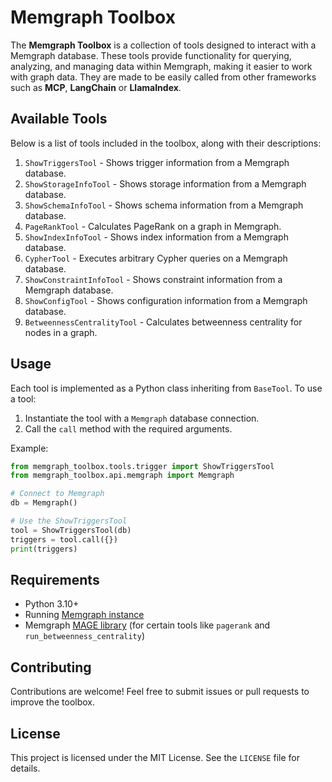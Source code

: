 # Memgraph Toolbox

The **Memgraph Toolbox** is a collection of tools designed to interact with a
Memgraph database. These tools provide functionality for querying, analyzing,
and managing data within Memgraph, making it easier to work with graph data.
They are made to be easily called from other frameworks such as
**MCP**, **LangChain** or **LlamaIndex**.

## Available Tools

Below is a list of tools included in the toolbox, along with their descriptions:

1. `ShowTriggersTool` - Shows trigger information from a Memgraph database.
2. `ShowStorageInfoTool` - Shows storage information from a Memgraph database.
3. `ShowSchemaInfoTool` - Shows schema information from a Memgraph database.
4. `PageRankTool` - Calculates PageRank on a graph in Memgraph.
5. `ShowIndexInfoTool` - Shows index information from a Memgraph database.
6. `CypherTool` - Executes arbitrary Cypher queries on a Memgraph database.
7. `ShowConstraintInfoTool` - Shows constraint information from a Memgraph database.
8. `ShowConfigTool` - Shows configuration information from a Memgraph database.
9. `BetweennessCentralityTool` - Calculates betweenness centrality for nodes in a graph.

## Usage

Each tool is implemented as a Python class inheriting from `BaseTool`. To use a
tool:

1. Instantiate the tool with a `Memgraph` database connection.
2. Call the `call` method with the required arguments.

Example:

```python
from memgraph_toolbox.tools.trigger import ShowTriggersTool
from memgraph_toolbox.api.memgraph import Memgraph

# Connect to Memgraph
db = Memgraph()

# Use the ShowTriggersTool
tool = ShowTriggersTool(db)
triggers = tool.call({})
print(triggers)
```

## Requirements

- Python 3.10+
- Running [Memgraph instance](https://memgraph.com/docs/getting-started)
- Memgraph [MAGE library](https://memgraph.com/docs/advanced-algorithms/install-mage) (for certain tools like `pagerank` and `run_betweenness_centrality`)

## Contributing

Contributions are welcome! Feel free to submit issues or pull requests to
improve the toolbox.

## License

This project is licensed under the MIT License. See the `LICENSE` file for
details.
